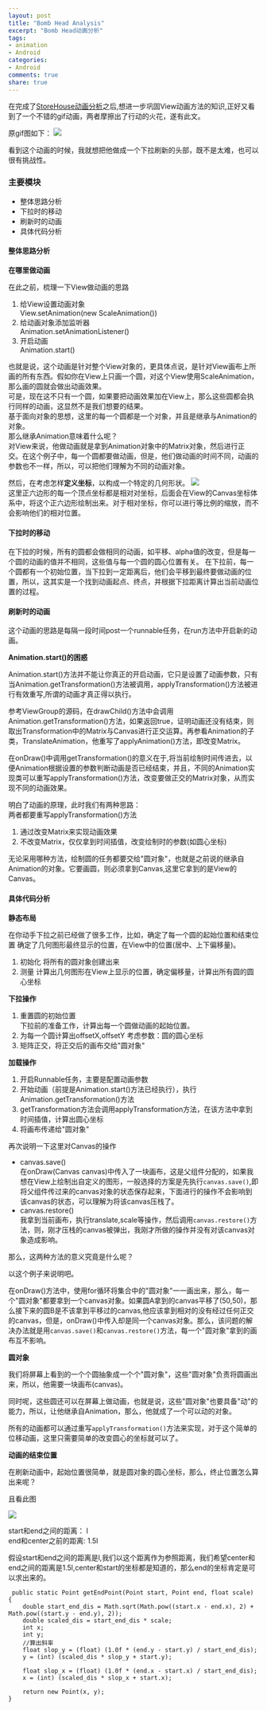 ```yaml
---
layout: post
title: "Bomb Head Analysis"
excerpt: "Bomb Head动画分析"
tags: 
- animation
- Android
categories:
- Android
comments: true
share: true
---
```



在完成了<a href="http://www.pengjiebest.com/articles/store-house-animation-analysis/">StoreHouse动画分析</a>之后,想进一步巩固View动画方法的知识,正好又看到了一个不错的gif动画，两者摩擦出了行动的火花，遂有此文。

<!-- more --> 

原gif图如下：
![](http://i.imgur.com/zREtq7h.gif)

看到这个动画的时候，我就想把他做成一个下拉刷新的头部，既不是太难，也可以很有挑战性。

### 主要模块

* 整体思路分析
* 下拉时的移动
* 刷新时的动画
* 具体代码分析

#### 整体思路分析

**在哪里做动画**

在此之前，梳理一下View做动画的思路

 1. 给View设置动画对象  
 	 View.setAnimation(new ScaleAnimation())
 2. 给动画对象添加监听器  
	 Animation.setAnimationListener()
 3. 开启动画  
 	 Animation.start()

也就是说，这个动画是针对整个View对象的，更具体点说，是针对View画布上所画的所有东西。假如你在View上只画一个圆，对这个View使用ScaleAnimation，那么画的圆就会做出动画效果。  
可是，现在这不只有一个圆，如果要把动画效果加在View上，那么这些圆都会执行同样的动画，这显然不是我们想要的结果。     
基于面向对象的思想，这里的每一个圆都是一个对象，并且是继承与Animation的对象。  
那么继承Animation意味着什么呢？  
对View来说，他做动画就是拿到Animation对象中的Matrix对象，然后进行正交。在这个例子中，每一个圆都要做动画，但是，他们做动画的时间不同，动画的参数也不一样，所以，可以把他们理解为不同的动画对象。


然后，在考虑怎样**定义坐标**，以构成一个特定的几何形状。
![](http://i.imgur.com/aEfhTsH.png)  
这里正六边形的每一个顶点坐标都是相对对坐标，后面会在View的Canvas坐标体系中，将这个正六边形绘制出来。对于相对坐标，你可以进行等比例的缩放，而不会影响他们的相对位置。

#### 下拉时的移动

在下拉的时候，所有的圆都会做相同的动画，如平移、alpha值的改变，但是每一个圆的动画的值并不相同，这些值与每一个圆的圆心位置有关。
在下拉前，每一个圆都有一个初始位置，当下拉到一定距离后，他们会平移到最终要做动画的位置，所以，这其实是一个找到动画起点、终点，并根据下拉距离计算出当前动画位置的过程。

#### 刷新时的动画

这个动画的思路是每隔一段时间post一个runnable任务，在run方法中开启新的动画。
  
**Animation.start()的困惑**
  
Animation.start()方法并不能让你真正的开启动画，它只是设置了动画参数，只有当Animation.getTransformation()方法被调用，applyTransformation()方法被进行有效重写,所谓的动画才真正得以执行。  

参考ViewGroup的源码，在drawChild()方法中会调用Animation.getTransformation()方法，如果返回true，证明动画还没有结束，则取出Transformation中的Matrix与Canvas进行正交运算。再参看Animation的子类，TranslateAnimation，他重写了applyAnimation()方法，即改变Matrix。   
   
在onDraw()中调用getTransformation()的意义在于,将当前绘制时间传进去，以便Animation根据设置的参数判断动画是否已经结束，并且，不同的Animation实现类可以重写applyTransformation()方法，改变要做正交的Matrix对象，从而实现不同的动画效果。
  
明白了动画的原理，此时我们有两种思路：  
两者都要重写applyTransformation()方法

1. 通过改变Matrix来实现动画效果
2. 不改变Matrix，仅仅拿到时间插值，改变绘制时的参数(如圆心坐标)

无论采用哪种方法，绘制圆的任务都要交给"圆对象"，也就是之前说的继承自Animation的对象。它要画圆，则必须拿到Canvas,这里它拿到的是View的Canvas。


#### 具体代码分析

**静态布局**

在你动手下拉之前已经做了很多工作，比如，确定了每一个圆的起始位置和结束位置
确定了几何图形最终显示的位置，在View中的位置(居中、上下偏移量)。

1. 初始化
   将所有的圆对象创建出来
2. 测量
   计算出几何图形在View上显示的位置，确定偏移量，计算出所有圆的圆心坐标

**下拉操作**

1. 重置圆的初始位置  
   下拉前的准备工作，计算出每一个圆做动画的起始位置。
2. 为每一个圆计算出offsetX,offsetY
   考虑参数：圆的圆心坐标
3. 矩阵正交，将正交后的画布交给"圆对象"

**加载操作**

1. 开启Runnable任务，主要是配置动画参数
2. 开始动画（前提是Animation.start()方法已经执行），执行Animation.getTransformation()方法  
3. getTransformation方法会调用applyTransformation方法，在该方法中拿到时间插值，计算出圆心坐标
4. 将画布传递给"圆对象"

再次说明一下这里对Canvas的操作

* canvas.save()  
  在onDraw(Canvas canvas)中传入了一块画布，这是父组件分配的，如果我想在View上绘制出自定义的图形，一般选择的方案是先执行`canvas.save()`,即将父组件传过来的canvas对象的状态保存起来，下面进行的操作不会影响到该canvas的状态，可以理解为将该canvas压栈了。
* canvas.restore()  
  我拿到当前画布，执行translate,scale等操作，然后调用`canvas.restore()`方法，则，刚才压栈的canvas被弹出，我刚才所做的操作并没有对该canvas对象造成影响。

那么，这两种方法的意义究竟是什么呢？
  
以这个例子来说明吧。

在onDraw()方法中，使用for循环将集合中的"圆对象"一一画出来，那么，每一个"圆对象"都要拿到一个canvas对象。如果圆A拿到的canvas平移了(50,50)，那么接下来的圆B是不该拿到平移过的canvas,他应该拿到相对的没有经过任何正交的canvas，但是，onDraw()中传入却是同一个canvas对象。那么，该问题的解决办法就是用`canvas.save()`和`canvas.restore()`方法，每一个"圆对象"拿到的画布互不影响。  
  
**圆对象**

我们将屏幕上看到的一个个圆抽象成一个个"圆对象"，这些"圆对象"负责将圆画出来，所以，他需要一块画布(canvas)。

同时呢，这些圆还可以在屏幕上做动画，也就是说，这些"圆对象"也要具备"动"的能力，所以，让他继承自Animation，那么，他就成了一个可以动的对象。

所有的动画都可以通过重写`applyTransformation()`方法来实现，对于这个简单的位移动画，这里只需要简单的改变圆心的坐标就可以了。

**动画的结束位置**

在刷新动画中，起始位置很简单，就是圆对象的圆心坐标，那么，终止位置怎么算出来呢？

且看此图

![](http://i.imgur.com/fIvoRtI.png)

start和end之间的距离： l  
end和center之前的距离: 1.5l

假设start和end之间的距离是l,我们以这个距离作为参照距离，我们希望center和end之间的距离是1.5l,center和start的坐标都是知道的，那么end的坐标肯定是可以求出来的。

	 public static Point getEndPoint(Point start, Point end, float scale) {
        double start_end_dis = Math.sqrt(Math.pow((start.x - end.x), 2) + Math.pow((start.y - end.y), 2));
        double scaled_dis = start_end_dis * scale;
        int x;
        int y;
        //算出斜率
        float slop_y = (float) (1.0f * (end.y - start.y) / start_end_dis);
        y = (int) (scaled_dis * slop_y + start.y);

        float slop_x = (float) (1.0f * (end.x - start.x) / start_end_dis);
        x = (int) (scaled_dis * slop_x + start.x);

        return new Point(x, y);
    }
